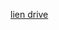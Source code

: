 [lien drive](https://drive.google.com/drive/folders/1j7NPhhCRSqWz3P9YhqU3DM2q1kBVwM1w?usp=drive_link)